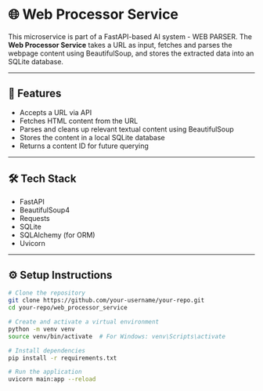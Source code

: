# 🌐 Web Processor Service

This microservice is part of a FastAPI-based AI system - WEB PARSER. The **Web Processor Service** takes a URL as input, fetches and parses the webpage content using BeautifulSoup, and stores the extracted data into an SQLite database.

---

## 🚀 Features

- Accepts a URL via API
- Fetches HTML content from the URL
- Parses and cleans up relevant textual content using BeautifulSoup
- Stores the content in a local SQLite database
- Returns a content ID for future querying

---

## 🛠 Tech Stack

- FastAPI
- BeautifulSoup4
- Requests
- SQLite
- SQLAlchemy (for ORM)
- Uvicorn

---

## ⚙️ Setup Instructions

```bash
# Clone the repository
git clone https://github.com/your-username/your-repo.git
cd your-repo/web_processor_service

# Create and activate a virtual environment
python -m venv venv
source venv/bin/activate  # For Windows: venv\Scripts\activate

# Install dependencies
pip install -r requirements.txt

# Run the application
uvicorn main:app --reload
